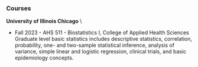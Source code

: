 ### Courses

**University of Illinois Chicago** \
- Fall 2023 - AHS 511 - Biostatistics I, College of Applied Health Sciences
Graduate level basic statistics includes descriptive statistics, correlation, probability, one- and two-sample statistical inference, analysis of variance, simple linear and logistic regression, clinical trials, and basic epidemiology concepts. 

